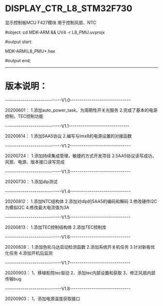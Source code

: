 # DISPLAY_CTR_L8_STM32F730

显示控制板MCU F427模块
用于控制风扇、NTC

#object: cd MDK-ARM && UV4 -r L8_PMU.uvprojx

#output start: 

MDK-ARM\L8_PMU\*.hex

#output end;

------------------------------------------------------------

# 版本说明：

-----------------------------V1.0-------------------------------

20200601：
1.添加auto_power_task，为周期性开关光服务
2.完成了基本的电源控制，TEC控制功能

-----------------------------V1.1-------------------------------

20200614：
1.添加5AA5协议
2.编写与Imx8的电源设置的对接函数

-----------------------------V1.2-------------------------------

20200724：
1.添加持续集成管理，敏捷的方式开发项目
2.5AA5协议读写成功，风扇、电源、版本接口读写完成

-----------------------------V1.3-------------------------------

20200730：
1.添加dlp测试

-----------------------------V1.4-------------------------------

20200812：
1.添加NTC结构体
2.添加对dlp的5AA5的编码和解码
3.修改硬件I2C为模拟I2C
4.修改最大电流值为3A

-----------------------------V1.5-------------------------------

20200813：
1.添加TEC控制结构体
2.添加TEC控制库

-----------------------------V1.6-------------------------------

20200828：
1.添加色轮马达启动检测函数
2.添加系统开关机任务
3.针对新板优化任务
4.添加开机后监测

-----------------------------V1.7-------------------------------

20200903：
1、移植影院tec驱动
2、添加tec内部设置和获取
3、修正风扇内部传输bug

-----------------------------V1.8-------------------------------

20200903：
1、添加电源温度获取接口